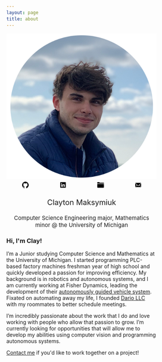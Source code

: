 ```yaml
---
layout: page
title: about
---
```


<style>
* {
  box-sizing: border-box;
}

.column {
  float: left;
  width: 25%;
}

/* Clearfix (clear floats) */
.row::after {
  content: "";
  clear: both;
  display: table;
}
</style>

<div style="text-align: center; font-size: 20px;">
<img src="/assets/img/about/website.png"  alt="me"/>

<div class = "row">
    <div class = "column">
        <a href="https://www.github.com/claymaks" target="_blank"><img src="/assets/img/about/github.svg" height="20px" alt="github"/></a>
    </div>
    <div class = "column">  
        <a href="https://www.linkedin.com/in/cmaks" target="_blank"><img src="/assets/img/about/linkedin.svg" height="20px" alt="linkedin"/></a>
    </div>
    <div class = "column">  
        <a href="/assets/pdf/Maksymiuk_Clayton_2020_09_16.pdf" target="_blank"><img src="/assets/img/about/resume.svg" height="20px" alt="resume"/></a>
    </div>
    <div class = "column">  
        <a href="mailto:cmaks@umich.edu"><img src="/assets/img/about/mail.svg" height="20px" alt="mail"/></a>
    </div>
</div>

Clayton Maksymiuk<br>
</div>
<div style="text-align: center; font-size: 15px;">
Computer Science Engineering major, Mathematics minor @ the University of Michigan
</div>

### Hi, I'm Clay!
I’m a Junior studying Computer Science and Mathematics at the 
University of Michigan. I started programming PLC-based factory 
machines freshman year of high school and quickly developed a 
passion for improving efficiency. My background is in robotics 
and autonomous systems, and I am currently working at Fisher 
Dynamics, leading the development of their <a href="/projects/fisher-agv" >
autonomously guided vehicle system</a>. Fixated on automating away my life, I founded <a href="/projects/dario" >Dario LLC</a> 
with my roommates to better schedule meetings.  

I’m incredibly passionate about the work that I do and love 
working with people who allow that passion to grow. I’m 
currently looking for opportunities that will allow me to 
develop my abilities using computer vision and programming 
autonomous systems.

<a href="mailto:cmaks@umich.edu">Contact me</a> if you'd like to work together on a project!
